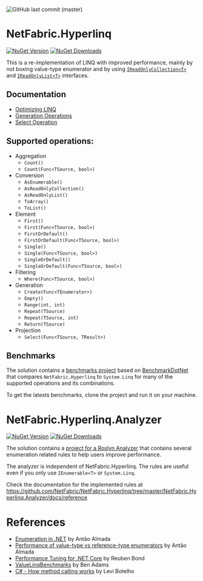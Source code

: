 ![GitHub last commit (master)](https://img.shields.io/github/last-commit/NetFabric/NetFabric.Hyperlinq/master.svg?logo=github&logoColor=lightgray&style=popout-square)

# NetFabric.Hyperlinq

[![NuGet Version](https://img.shields.io/nuget/v/NetFabric.Hyperlinq.svg?style=popout-square&logoColor=lightgray&logo=nuget)](https://www.nuget.org/packages/NetFabric.Hyperlinq/)
[![NuGet Downloads](https://img.shields.io/nuget/dt/NetFabric.Hyperlinq.svg?style=popout-square&logoColor=lightgray&logo=nuget)](https://www.nuget.org/packages/NetFabric.Hyperlinq/)

This is a re-implementation of LINQ with improved performance, mainly by not boxing value-type enumerator and by using [`IReadOnlyCollection<T>`](https://docs.microsoft.com/en-us/dotnet/api/system.collections.generic.ireadonlycollection-1) and [`IReadOnlyList<T>`](https://docs.microsoft.com/en-us/dotnet/api/system.collections.generic.ireadonlylist-1) interfaces.

## Documentation

- [Optimizing LINQ](https://medium.com/@antao.almada/netfabric-hyperlinq-optimizing-linq-348e02566cef)
- [Generation Operations](https://medium.com/@antao.almada/netfabric-hyperlinq-generation-operations-6530826a70ca)
- [Select Operation](https://medium.com/@antao.almada/netfabric-hyperlinq-select-operation-e4ac2bbfb187)

## Supported operations:

- Aggregation
  - `Count()`
  - `Count(Func<TSource, bool>)`
- Conversion
  - `AsEnumerable()`
  - `AsReadOnlyCollection()`
  - `AsReadOnlyList()`
  - `ToArray()`
  - `ToList()`
- Element
  - `First()`
  - `First(Func<TSource, bool>)`
  - `FirstOrDefault()`
  - `FirstOrDefault(Func<TSource, bool>)`
  - `Single()`
  - `Single(Func<TSource, bool>)`
  - `SingleOrDefault()`
  - `SingleOrDefault(Func<TSource, bool>)`
- Filtering
  - `Where(Func<TSource, bool>)`
- Generation
  - `Create(Func<TEnumerator>)`
  - `Empty()`
  - `Range(int, int)`
  - `Repeat(TSource)`
  - `Repeat(TSource, int)`
  - `Return(TSource)`
- Projection
  - `Select(Func<TSource, TResult>)`

## Benchmarks

The solution contains a [benchmarks project](https://github.com/NetFabric/NetFabric.Hyperlinq/tree/master/NetFabric.Hyperlinq.Benchmarks) based on [BenchmarkDotNet](https://benchmarkdotnet.org) that compares `NetFabric.Hyperlinq` to `System.Linq` for many of the supported operations and its combinations.

To get the latests benchmarks, clone the project and run it on your machine.

# NetFabric.Hyperlinq.Analyzer

[![NuGet Version](https://img.shields.io/nuget/v/NetFabric.Hyperlinq.Analyzer.svg?style=popout-square&logoColor=lightgray&logo=nuget)](https://www.nuget.org/packages/NetFabric.Hyperlinq.Analyzer/)
[![NuGet Downloads](https://img.shields.io/nuget/dt/NetFabric.Hyperlinq.Analyzer.svg?style=popout-square&logoColor=lightgray&logo=nuget)](https://www.nuget.org/packages/NetFabric.Hyperlinq.Analyzer/)

The solution contains a [project for a Roslyn Analyzer](https://github.com/NetFabric/NetFabric.Hyperlinq/tree/master/NetFabric.Hyperlinq.Analyzer) that contains several enumeration related rules to help users improve performance.

The analyzer is independent of NetFabric.Hyperlinq. The rules are useful even if you only use `IEnumerable<T>` or `System.Linq`.

Check the documentation for the implemented rules at https://github.com/NetFabric/NetFabric.Hyperlinq/tree/master/NetFabric.Hyperlinq.Analyzer/docs/reference

# References

- [Enumeration in .NET](https://blog.usejournal.com/enumeration-in-net-d5674921512e) by Antão Almada
- [Performance of value-type vs reference-type enumerators](https://medium.com/@antao.almada/performance-of-value-type-vs-reference-type-enumerators-820ab1acc291) by Antão Almada
- [Performance Tuning for .NET Core](https://reubenbond.github.io/posts/dotnet-perf-tuning) by Reuben Bond
- [ValueLinqBenchmarks](https://gist.github.com/benaadams/294cbd41ec1179638cb4b5495a15accf) by Ben Adams
- [C# - How method calling works](http://www.levibotelho.com/development/how-method-calling-works/) by Levi Botelho